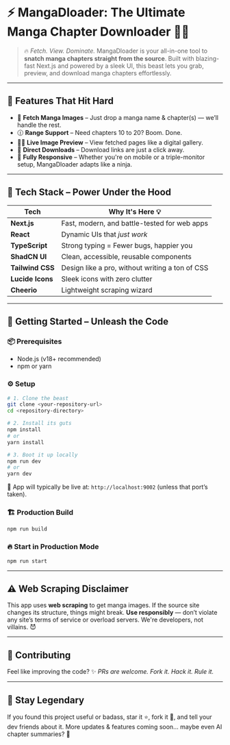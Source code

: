 # ⚡️ MangaDloader: The Ultimate Manga Chapter Downloader 🧠📅

> 🔥 *Fetch. View. Dominate.*
> MangaDloader is your all-in-one tool to **snatch manga chapters straight from the source**.
> Built with blazing-fast Next.js and powered by a sleek UI, this beast lets you grab, preview, and download manga chapters effortlessly.

---

## 🧩 Features That Hit Hard

* 📸 **Fetch Manga Images** – Just drop a manga name & chapter(s) — we’ll handle the rest.
* 🕧 **Range Support** – Need chapters 10 to 20? Boom. Done.
* 👁️‍💨 **Live Image Preview** – View fetched pages like a digital gallery.
* 📀 **Direct Downloads** – Download links are just a click away.
* 📱 **Fully Responsive** – Whether you're on mobile or a triple-monitor setup, MangaDloader adapts like a ninja.

---

## 🚠 Tech Stack – Power Under the Hood

| Tech                  | Why It's Here 💡                                |
| --------------------- | ----------------------------------------------- |
| **Next.js**           | Fast, modern, and battle-tested for web apps    |
| **React**             | Dynamic UIs that *just work*                    |
| **TypeScript**        | Strong typing = Fewer bugs, happier you         |
| **ShadCN UI**         | Clean, accessible, reusable components          |
| **Tailwind CSS**      | Design like a pro, without writing a ton of CSS |
| **Lucide Icons**      | Sleek icons with zero clutter                   |
| **Cheerio**           | Lightweight scraping wizard                     |

---

## 🚀 Getting Started – Unleash the Code

### 📦 Prerequisites

* Node.js (v18+ recommended)
* npm or yarn

### ⚙️ Setup

```bash
# 1. Clone the beast
git clone <your-repository-url>
cd <repository-directory>

# 2. Install its guts
npm install
# or
yarn install

# 3. Boot it up locally
npm run dev
# or
yarn dev
```

🔗 App will typically be live at: `http://localhost:9002` (unless that port’s taken).

### 🏗️ Production Build

```bash
npm run build
```

### 🔥 Start in Production Mode

```bash
npm run start
```

---

## ⚠️ Web Scraping Disclaimer

This app uses **web scraping** to get manga images. If the source site changes its structure, things might break.
**Use responsibly** — don’t violate any site’s terms of service or overload servers. We're developers, not villains. 😈

---

## 🧠 Contributing

Feel like improving the code?
✨ *PRs are welcome. Fork it. Hack it. Rule it.*

---

## 🤝 Stay Legendary

If you found this project useful or badass, star it ⭐, fork it 🍴, and tell your dev friends about it.
More updates & features coming soon... maybe even AI chapter summaries? 🤖
